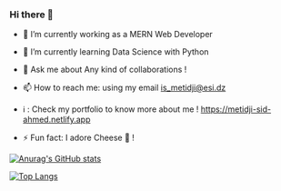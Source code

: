 ### Hi there 👋

<!--
**metidjisidahmed/metidjisidahmed** is a ✨ _special_ ✨ repository because its `README.md` (this file) appears on your GitHub profile.
-->

- 🔭 I’m currently working as a MERN Web Developer
- 🌱 I’m currently learning Data Science with Python

- 💬 Ask me about Any kind of collaborations !
- 📫 How to reach me: using my email [is_metidji@esi.dz](mailto:is_metidji@esi.dz)
- 	ℹ️ : Check my portfolio to know more about me ! <https://metidji-sid-ahmed.netlify.app>

- ⚡ Fun fact: I adore Cheese 🧀 !



[![Anurag's GitHub stats](https://github-readme-stats.vercel.app/api?username=metidjisidahmed&theme=radical&count_private=true)](https://github.com/anuraghazra/github-readme-stats)



[![Top Langs](https://github-readme-stats.vercel.app/api/top-langs/?username=metidjisidahmed&langs_count=8&count_private=true)](https://github.com/anuraghazra/github-readme-stats)

